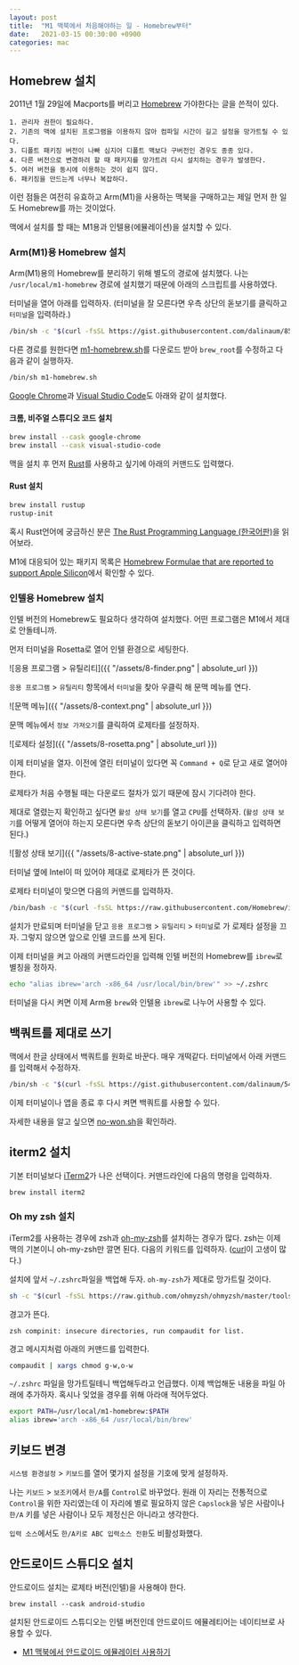 ```yaml
---
layout: post
title:  "M1 맥북에서 처음해야하는 일 - Homebrew부터"
date:   2021-03-15 00:30:00 +0900
categories: mac
---
```


## Homebrew 설치

2011년 1월 29일에 Macports를 버리고 [Homebrew](https://brew.sh) 가야한다는 글을 쓴적이 있다.

```
1. 관리자 권한이 필요하다.
2. 기존의 맥에 설치된 프로그램을 이용하지 않아 컴파일 시간이 길고 설정을 망가트릴 수 있다.
3. 디폴트 패키징 버전이 나빠 심지어 디폴트 맥보다 구버전인 경우도 종종 있다.
4. 다른 버전으로 변경하려 할 때 패키지를 망가트려 다시 설치하는 경우가 발생한다.
5. 여러 버전을 동시에 이용하는 것이 쉽지 않다.
6. 패키징을 만드는게 너무나 복잡하다.
```

이런 점들은 여전히 유효하고 Arm(M1)을 사용하는 맥북을 구매하고는 제일 먼저 한 일도 Homebrew를 까는 것이었다.

맥에서 설치를 할 때는 M1용과 인텔용(에뮬레이션)을 설치할 수 있다.

### Arm(M1)용 Homebrew 설치

Arm(M1)용의 Homebrew를 분리하기 위해 별도의 경로에 설치했다. 나는 `/usr/local/m1-homebrew` 경로에 설치했기 때문에 아래의 스크립트를 사용하였다.

터미널을 열어 아래를 입력하자. (터미널을 잘 모른다면 우측 상단의 돋보기를 클릭하고 `터미널`을 입력하라.)

```sh
/bin/sh -c "$(curl -fsSL https://gist.githubusercontent.com/dalinaum/85cd0806d0d23272bc42a44375d19fbf/raw/7a198d0b90b70031ff0892c028e47a8abcf82f73/m1-homebrew.sh)"
```

다른 경로를 원한다면 [m1-homebrew.sh](https://gist.github.com/dalinaum/85cd0806d0d23272bc42a44375d19fbf)를 다운로드 받아 `brew_root`를 수정하고 다음과 같이 실행하자.

```sh
/bin/sh m1-homebrew.sh
```

[Google Chrome](https://www.google.com/intl/ko/chrome/)과 [Visual Studio Code](https://code.visualstudio.com)도 아래와 같이 설치했다.

#### 크롬, 비주얼 스튜디오 코드 설치

```sh
brew install --cask google-chrome
brew install --cask visual-studio-code
```

맥을 설치 후 먼저 [Rust](https://www.rust-lang.org)를 사용하고 싶기에 아래의 커맨드도 입력했다.

#### Rust 설치

```sh
brew install rustup
rustup-init
```

혹시 Rust언어에 궁금하신 분은 [The Rust Programming Language (한국어판)](https://rinthel.github.io/rust-lang-book-ko/)을 읽어보라.

M1에 대응되어 있는 패키지 목록은 [Homebrew Formulae that are reported to support Apple Silicon](https://doesitarm.com/kind/homebrew/)에서 확인할 수 있다.

### 인텔용 Homebrew 설치

인텔 버전의 Homebrew도 필요하다 생각하여 설치했다. 어떤 프로그램은 M1에서 제대로 안돌테니까.

먼저 터미널을 Rosetta로 열어 인텔 환경으로 세팅한다.

![응용 프로그램 > 유틸리티]({{ "/assets/8-finder.png" | absolute_url }})

`응용 프로그램` > `유틸리티` 항목에서 `터미널`을 찾아 우클릭 해 문맥 메뉴를 연다.

![문맥 메뉴]({{ "/assets/8-context.png" | absolute_url }})

문맥 메뉴에서 `정보 가져오기`를 클릭하여 로제타를 설정하자.

![로제타 설정]({{ "/assets/8-rosetta.png" | absolute_url }})

이제 터미널을 열자. 이전에 열린 터미널이 있다면 꼭 `Command + Q`로 닫고 새로 열어야 한다.

로제타가 처음 수행될 때는 다운로드 절차가 있기 때문에 잠시 기다려야 한다.

제대로 열렸는지 확인하고 싶다면 `활성 상태 보기`를 열고 `CPU`를 선택하자. (`활성 상태 보기`를 어떻게 열어야 하는지 모른다면 우측 상단의 돋보기 아이콘을 클릭하고 입력하면 된다.)

![활성 상태 보기]({{ "/assets/8-active-state.png" | absolute_url }})

터미널 옆에 Intel이 떠 있어야 제대로 로제타가 뜬 것이다.

로제타 터미널이 맞으면 다음의 커맨드를 입력하자.

```sh
/bin/bash -c "$(curl -fsSL https://raw.githubusercontent.com/Homebrew/install/HEAD/install.sh)"
```

설치가 만료되며 터미널을 닫고 `응용 프로그램` > `유틸리티` > `터미널`로 가 로제타 설정을 끄자. 그렇지 않으면 앞으로 인텔 코드를 쓰게 된다.

이제 터미널을 켜고 아래의 커맨드라인을 입력해 인텔 버전의 Homebrew를 `ibrew`로 별칭을 정하자.

```sh
echo "alias ibrew='arch -x86_64 /usr/local/bin/brew'" >> ~/.zshrc
```

터미널을 다시 켜면 이제 Arm용 `brew`와 인텔용 `ibrew`로 나누어 사용할 수 있다.

## 백쿼트를 제대로 쓰기

맥에서 한글 상태에서 백쿼트를 원화로 바꾼다. 매우 개떡같다. 터미널에서 아래 커맨드를 입력해서 수정하자.

```sh
/bin/sh -c "$(curl -fsSL https://gist.githubusercontent.com/dalinaum/5440f140a68f91a197028eba083cf8bc/raw/4ea6f782167d81e3cf290e69a28d6d2b82a15ac6/no-won.sh)"
```

이제 터미널이나 앱을 종료 후 다시 켜면 백쿼트를 사용할 수 있다.

자세한 내용을 알고 싶으면 
[no-won.sh](https://gist.github.com/dalinaum/5440f140a68f91a197028eba083cf8bc)을 확인하라.

## iterm2 설치

기본 터미널보다 [iTerm2](https://iterm2.com)가 나은 선택이다. 커맨드라인에 다음의 명령을 입력하자.

```sh
brew install iterm2
```

### Oh my zsh 설치

iTerm2를 사용하는 경우에 zsh과 [oh-my-zsh](https://ohmyz.sh)를 설치하는 경우가 많다. zsh는 이제 맥의 기본이니 oh-my-zsh만 깔면 된다. 다음의 키워드를 입력하자. ([curl](https://curl.se)이 고생이 많다.)

설치에 앞서 `~/.zshrc`파일을 백업해 두자. `oh-my-zsh`가 제대로 망가트릴 것이다.

```sh
sh -c "$(curl -fsSL https://raw.github.com/ohmyzsh/ohmyzsh/master/tools/install.sh)"
```

경고가 뜬다.

```
zsh compinit: insecure directories, run compaudit for list.
```

경고 메시지처럼 아래의 커맨드를 입력한다.

```sh
compaudit | xargs chmod g-w,o-w
```

`~/.zshrc` 파일을 망가트릴테니 백업해두라고 언급했다. 이제 백업해둔 내용을 파일 아래에 추가하자. 혹시나 잊었을 경우를 위해 아라애 적어두었다. 

```sh
export PATH=/usr/local/m1-homebrew:$PATH
alias ibrew='arch -x86_64 /usr/local/bin/brew'
```

## 키보드 변경

`시스템 환경설정` > `키보드`를 열어 몇가지 설정을 기호에 맞게 설정하자.

나는 `키보드` > `보조키`에서 `한/A`를 `Control`로 바꾸었다. 원래 이 자리는 전통적으로 `Control`을 위한 자리였는데 이 자리에 별로 필요하지 않은 `Capslock`을 넣은 사람이나 `한/A` 키를 넣은 사람이나 모두 제정신은 아니라고 생각한다.

`입력 소스`에서도 `한/A키로 ABC 입력소스 전환`도 비활성화했다.

## 안드로이드 스튜디오 설치

안드로이드 설치는 로제타 버전(인텔)을 사용해야 한다.

```
brew install --cask android-studio
```

설치된 안드로이드 스튜디오는 인텔 버전인데 안드로이드 에뮬레티어는 네이티브로 사용할 수 있다.

* [M1 맥북에서 안드로이드 에뮬레이터 사용하기](http://dalinaum.github.io/android/2021/03/15/m1-android-emulatore.html)